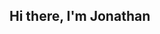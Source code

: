 ## Hi there, I'm Jonathan
<!--
Cybersecurity Analyst, Specializing in security testing & evaluation, Web App Security, Pentest, Automation, and Vulnerability Research  
🛠️ Builder of Open-Source Security Tools | 📝 Writer of Technical Exploits | Automation Enthusiast

Featured Projects:

- 🔭 I’m currently working on ...
- 🌱 I’m currently learning ...
- 👯 I’m looking to collaborate on ...
- 🤔 I’m looking for help with ...
- 💬 Ask me about ...
- 📫 How to reach me: ...
- 😄 Pronouns: ...
- ⚡ Fun fact: ...
-->
